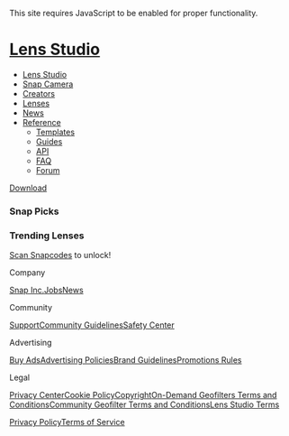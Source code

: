 This site requires JavaScript to be enabled for proper functionality.

# [Lens Studio](/)

  - [Lens Studio](/)
  - [Snap Camera](/snap-camera)
  - [Creators](/creators)
  - [Lenses](/lenses)
  - [News](/news)
  - [Reference](#)
      - [Templates](/templates)
      - [Guides](/guides)
      - [API](/api)
      - [FAQ](/support)
      - [Forum](https://lensstudio.zendesk.com/hc/en-us/community/topics)

[Download](/download)

[](#)[](#)

### Snap Picks

### Trending Lenses

[Scan
Snapcodes](https://lensstudio.snapchat.com/guides/sharing/unlocking-lenses/)
to unlock\!

Company

[Snap
Inc.](https://www.snap.com/)[Jobs](https://www.snap.com/jobs/)[News](https://www.snap.com/news/)

Community

[Support](https://support.snapchat.com/)[Community
Guidelines](https://support.snapchat.com/a/guidelines)[Safety
Center](https://www.snapchat.com/safety)

Advertising

[Buy Ads](https://www.snapchat.com/ads)[Advertising
Policies](https://www.snap.com/ad-policies/)[Brand
Guidelines](https://www.snap.com/brand-guidelines/)[Promotions
Rules](https://support.snapchat.com/a/promotions-rules)

Legal

[Privacy Center](https://www.snap.com/privacy/privacy-center/)[Cookie
Policy](https://www.snap.com/cookie-policy/)[Copyright](https://support.snapchat.com/co/report-copyright)[On-Demand
Geofilters Terms and
Conditions](https://www.snap.com/terms/on-demand-geofilters/)[Community
Geofilter Terms and
Conditions](https://www.snapchat.com/geofilters/terms.html)[Lens Studio
Terms](https://www.snap.com/terms/lens-studio-terms/)

[Privacy Policy](https://www.snap.com/privacy/privacy-policy/)[Terms of
Service](https://www.snap.com/terms/)
